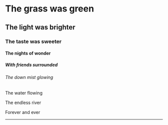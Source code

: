 # The grass was green 

## The light was brighter

### The taste was sweeter

#### The nights of wonder

##### With friends surrounded

###### The down mist glowing

The water flowing

The endless river

Forever and ever

----